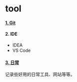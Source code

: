 # tool

#### [1. Git](./git)

#### 2. IDE

- IDEA
- VS Code



#### [3. 日常](/other/)

记录些好用的日常工具、网站等等。
